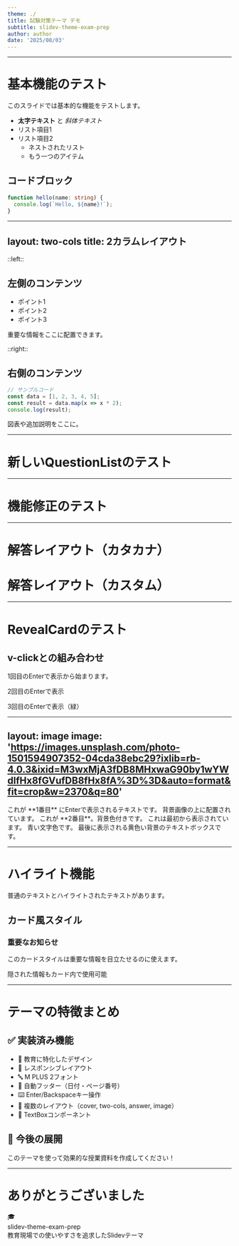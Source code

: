 ```yaml
---
theme: ./
title: 試験対策テーマ デモ
subtitle: slidev-theme-exam-prep
author: author
date: '2025/08/03'
---
```


---

# 基本機能のテスト

このスライドでは基本的な機能をテストします。

- **太字テキスト** と *斜体テキスト*
- リスト項目1
- リスト項目2
  - ネストされたリスト
  - もう一つのアイテム

## コードブロック

```typescript
function hello(name: string) {
  console.log(`Hello, ${name}!`);
}
```

---
layout: two-cols
title: 2カラムレイアウト
---

::left::

## 左側のコンテンツ

- ポイント1
- ポイント2
- ポイント3

重要な情報をここに配置できます。

::right::

## 右側のコンテンツ

```javascript
// サンプルコード
const data = [1, 2, 3, 4, 5];
const result = data.map(x => x * 2);
console.log(result);
```

図表や追加説明をここに。

---

# 新しいQuestionListのテスト

<QuestionList
  :items="[
    'これは最初の質問です。Markdownで**太字**も使えます。',
    {
      text: 'これは2番目の質問で、子要素を持っています。',
      items: [
        {label: 'A', text: 'aaaa'},
        {label: 'B', text: 'サブ項目B'},
        {
          text: 'さらにネストした項目',
          items: [
            '詳細その1',
            '詳細その2',
          ]
        }
      ]
    },
    'これは3番目の質問です。'
  ]"
  :styles="['decimal-circle', 'katakana-paren', 'loweralpha-dot']"
/>

---

# 機能修正のテスト

<QuestionList
  :items="[
    {
      label: '問1',
      items: [
        '最初のサブ項目です。',
        { text: 'ラベルをカスタマイズした項目', label: '★' },
        '3つ目のサブ項目。'
      ]
    },
    {
      text: 'これは2番目の質問で、子要素を持っています。',
      items: [
        'サブ項目A',
        'サブ項目B',
      ]
    },
    {
      label: '問3',
      text: 'ラベルとテキストが両方ある場合'
    }
  ]"
  :styles="['decimal-q', 'katakana-paren']"
/>

---

# 解答レイアウト（カタカナ）

<QuestionList
  :items="[
    'アの解答',
    'イの解答',
    'ウの解答',
    'エの解答'
  ]"
  :styles="['katakana']"
/>
---

# 解答レイアウト（カスタム）

<QuestionList
  :items="[
    'アの解答',
    'イの解答',
    'ウの解答',
    'エの解答'
  ]"
  :styles="['custom']"
/>

---

# RevealCardのテスト

## v-clickとの組み合わせ

<span v-click="1">1回目のEnterで表示</span>から始まります。

<span v-click="2">2回目のEnterで表示</span>

<span v-click="3" color="green-500">3回目のEnterで表示（緑）</span>

---
layout: image
image: 'https://images.unsplash.com/photo-1501594907352-04cda38ebc29?ixlib=rb-4.0.3&ixid=M3wxMjA3fDB8MHxwaG90by1wYWdlfHx8fGVufDB8fHx8fA%3D%3D&auto=format&fit=crop&w=2370&q=80'
---

<TextBox :x="100" :y="200" :width="400" v-click="1">
これが **1番目** にEnterで表示されるテキストです。
背景画像の上に配置されています。
</TextBox>

<TextBox :x="200" :y="400" :width="350" textBg="green-500" v-click="2">
これが **2番目**。背景色付きです。
</TextBox>

<TextBox :x="500" :y="150" :width="300" color="blue-500">
これは最初から表示されています。
青い文字色です。
</TextBox>

<TextBox :x="50" :y="20" :width="400" textBg="yellow-500" v-click="3">
最後に表示される黄色い背景のテキストボックスです。
</TextBox>

---

# ハイライト機能

普通のテキストと<span class="text-highlight">ハイライトされたテキスト</span>があります。

## カード風スタイル

<div class="card mt-8">
  <h3>重要なお知らせ</h3>
  <p>このカードスタイルは重要な情報を目立たせるのに使えます。</p>
  <p><span v-click="1">隠された情報もカード内で使用可能</span></p>
</div>

---

# テーマの特徴まとめ

## ✅ 実装済み機能

- 🎨 教育に特化したデザイン
- 📱 レスポンシブレイアウト
- 🔤 M PLUS 2フォント
- 📄 自動フッター（日付・ページ番号）
- ⌨️ Enter/Backspaceキー操作
- 🎯 複数のレイアウト（cover, two-cols, answer, image）
- 📍 TextBoxコンポーネント

## 🚀 今後の展開

このテーマを使って効果的な授業資料を作成してください！

---

# ありがとうございました

<div class="text-center mt-16">
  <div class="text-4xl mb-4">🎓</div>
  <div class="text-xl opacity-80">
    slidev-theme-exam-prep
  </div>
  <div class="text-lg opacity-60 mt-4">
    教育現場での使いやすさを追求したSlidevテーマ
  </div>
</div>
